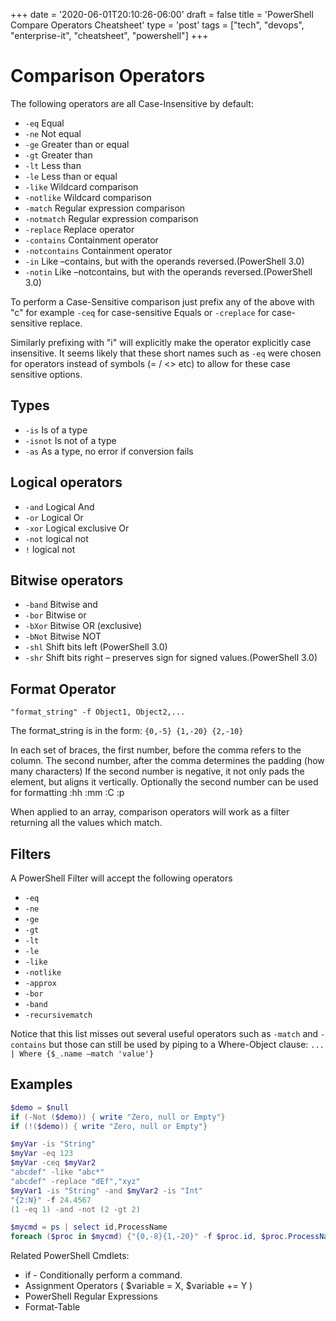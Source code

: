 +++
date = '2020-06-01T20:10:26-06:00'
draft = false
title = 'PowerShell Compare Operators Cheatsheet'
type = 'post'
tags = ["tech", "devops", "enterprise-it", "cheatsheet", "powershell"]
+++
# Comparison Operators

The following operators are all Case-Insensitive by default:

- `-eq` Equal
- `-ne` Not equal
- `-ge` Greater than or equal
- `-gt` Greater than
- `-lt` Less than
- `-le` Less than or equal
- `-like` Wildcard comparison
- `-notlike` Wildcard comparison
- `-match` Regular expression comparison
- `-notmatch` Regular expression comparison
- `-replace` Replace operator
- `-contains` Containment operator
- `-notcontains` Containment operator
- `-in` Like –contains, but with the operands reversed.(PowerShell 3.0)
- `-notin` Like –notcontains, but with the operands reversed.(PowerShell 3.0)

To perform a Case-Sensitive comparison just prefix any of the above with "c" for example `-ceq` for case-sensitive Equals or `-creplace` for case-sensitive replace.

Similarly prefixing with "i" will explicitly make the operator explicitly case insensitive. It seems likely that these short names such as `-eq` were chosen for operators instead of symbols (= / <> etc) to allow for these case sensitive options.

## Types

- `-is` Is of a type
- `-isnot` Is not of a type
- `-as` As a type, no error if conversion fails

## Logical operators

- `-and` Logical And
- `-or` Logical Or
- `-xor` Logical exclusive Or
- `-not` logical not
- `!` logical not

## Bitwise operators 

- `-band` Bitwise and
- `-bor` Bitwise or
- `-bXor` Bitwise OR (exclusive)
- `-bNot` Bitwise NOT
- `-shl` Shift bits left (PowerShell 3.0)
- `-shr` Shift bits right – preserves sign for signed values.(PowerShell 3.0)

## Format Operator

`"format_string" -f Object1, Object2,...`

The format_string is in the form: `{0,-5} {1,-20} {2,-10}`

In each set of braces, the first number, before the comma refers to the column. The second number, after the comma determines the padding (how many characters) If the second number is negative, it not only pads the element, but aligns it vertically. Optionally the second number can be used for formatting :hh :mm :C :p

When applied to an array, comparison operators will work as a filter returning all the values which match.

## Filters

A PowerShell Filter will accept the following operators

- `-eq`
- `-ne`
- `-ge`
- `-gt`
- `-lt`
- `-le`
- `-like`
- `-notlike`
- `-approx`
- `-bor`
- `-band`
- `-recursivematch`

Notice that this list misses out several useful operators such as `-match` and `-contains` but those can still be used by piping to a Where-Object clause: `... | Where {$_.name –match 'value'}`

## Examples

```powershell
$demo = $null
if (-Not ($demo)) { write "Zero, null or Empty"}
if (!($demo)) { write "Zero, null or Empty"}

$myVar -is "String"
$myVar -eq 123 
$myVar -ceq $myVar2 
"abcdef" -like "abc*"
"abcdef" -replace "dEf","xyz"
$myVar1 -is "String" -and $myVar2 -is "Int"
"{2:N}" -f 24.4567
(1 -eq 1) -and -not (2 -gt 2) 

$mycmd = ps | select id,ProcessName
foreach ($proc in $mycmd) {"{0,-8}{1,-20}" -f $proc.id, $proc.ProcessName}
```

Related PowerShell Cmdlets:

- if - Conditionally perform a command.
- Assignment Operators ( $variable = X, $variable += Y )
- PowerShell Regular Expressions
- Format-Table
